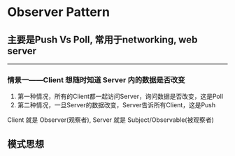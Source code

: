 # Observer Pattern

## 主要是Push Vs Poll, 常用于networking,  web server 
---
### 情景一——Client 想随时知道 Server 内的数据是否改变
1. 第一种情况，所有的Client都一起访问Server，询问数据是否改变，这是Poll
2. 第二种情况，一旦Server的数据改变，Server告诉所有Client，这是Push

Client 就是 Observer(观察者), Server 就是 Subject/Observable(被观察者)


## 模式思想


